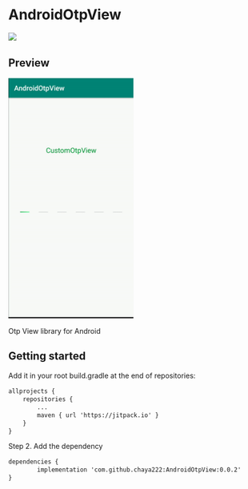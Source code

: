 # AndroidOtpView
[![](https://jitpack.io/v/chaya222/AndroidOtpView.svg)](https://jitpack.io/#chaya222/AndroidOtpView)

## Preview
<img src="otpVw.gif" width="250" height="480"/>

Otp View library for Android

## Getting started
Add it in your root build.gradle at the end of repositories:

	allprojects {
		repositories {
			...
			maven { url 'https://jitpack.io' }
		}
	}
  
Step 2. Add the dependency

	dependencies {
	        implementation 'com.github.chaya222:AndroidOtpView:0.0.2'
	}
  
